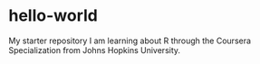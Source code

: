 # hello-world
My starter repository
I am learning about R through the Coursera Specialization from Johns Hopkins University.
